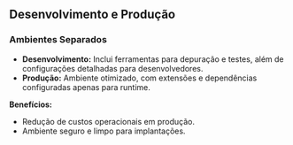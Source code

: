 ## **Desenvolvimento e Produção**

### **Ambientes Separados**
- **Desenvolvimento:** Inclui ferramentas para depuração e testes, além de configurações detalhadas para desenvolvedores.
- **Produção:** Ambiente otimizado, com extensões e dependências configuradas apenas para runtime.

**Benefícios:**
- Redução de custos operacionais em produção.
- Ambiente seguro e limpo para implantações.